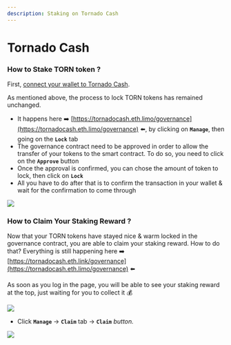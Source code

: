 ```yaml
---
description: Staking on Tornado Cash
---
```


# Tornado Cash

### How to Stake TORN token ?

First, [connect your wallet to Tornado Cash](../../tornado-cash-classic/how-to-connect-your-wallet.md).

As mentioned above, the process to lock TORN tokens has remained unchanged.

* It happens here ➡️ [https://tornadocash.eth.limo/governance](https://tornadocash.eth.limo/governance) ⬅️, by clicking on **`Manage`**, then going on the **`Lock`** tab
* The governance contract need to be approved in order to allow the transfer of your tokens to the smart contract. To do so, you need to click on the **`Approve`** button
* Once the approval is confirmed, you can chose the amount of token to lock, then click on **`Lock`**
* All you have to do after that is to confirm the transaction in your wallet & wait for the confirmation to come through

![](../../.gitbook/assets/c05e5a1813edad280544b627b24002dc8d5adcf2.png)

### How to Claim Your Staking Reward ?

Now that your TORN tokens have stayed nice & warm locked in the governance contract, you are able to claim your staking reward. How to do that? Everything is still happening here ➡️ [https://tornadocash.eth.link/governance](https://tornadocash.eth.limo/governance) ⬅️

As soon as you log in the page, you will be able to see your staking reward at the top, just waiting for you to collect it 💰

![](../../.gitbook/assets/head.png)

* Click **`Manage`** -> **`Claim`** tab -> **`Claim`** _button._

![](<../../.gitbook/assets/claim (1).png>)

##

